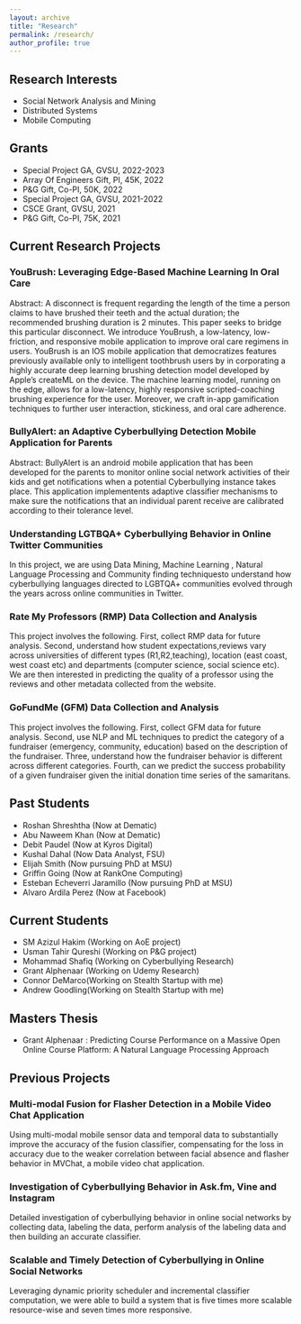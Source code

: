 ```yaml
---
layout: archive
title: "Research"
permalink: /research/
author_profile: true
---
```


## Research Interests

<ul>
    <li>Social Network Analysis and Mining</li>
    <li>Distributed Systems</li>
    <li>Mobile Computing</li>
</ul>


## Grants

<ul>
    <li> Special Project GA, GVSU, 2022-2023</li>
    <li> Array Of Engineers Gift, PI, 45K, 2022</li>
    <li> P&G Gift, Co-PI, 50K, 2022</li>
    <li> Special Project GA, GVSU, 2021-2022</li>
    <li> CSCE Grant, GVSU, 2021</li>
    <li> P&G Gift, Co-PI, 75K, 2021</li>
</ul>


## Current Research Projects

### YouBrush: Leveraging Edge-Based Machine Learning In Oral Care

Abstract: A disconnect is frequent regarding the length of the time a person claims to have brushed their teeth and the actual duration; the recommended brushing duration is 2 minutes. This paper seeks to bridge this particular disconnect. We introduce YouBrush, a low-latency, low-friction, and responsive mobile application to improve oral care regimens in users. YouBrush is an IOS mobile application that democratizes features previously available only to intelligent toothbrush users by in corporating a highly accurate deep learning brushing detection model developed by Apple’s createML on the device. The machine learning model, running on the edge, allows for a low-latency, highly responsive scripted-coaching brushing experience for the user. Moreover, we craft in-app gamification techniques to further user interaction, stickiness, and oral care adherence.


### BullyAlert: an Adaptive Cyberbullying Detection Mobile Application for Parents

Abstract: BullyAlert is an android mobile application that has been developed for the parents to monitor online social network activities of their kids and get notifications when a potential Cyberbullying instance takes place. This application implementents adaptive classifier mechanisms to make sure the notifications that an individual parent receive are calibrated according to their tolerance level.



### Understanding LGTBQA+ Cyberbullying Behavior in Online Twitter Communities

In this project, we are using Data Mining, Machine Learning , Natural Language Processing and Community finding techniquesto understand how cyberbullying languages directed to LGBTQA+ communities evolved through the years across online communities in Twitter.


### Rate My Professors (RMP) Data Collection and Analysis
This project involves the following. First, collect RMP data for future analysis. Second, understand how student expectations,reviews vary across universities of different types (R1,R2,teaching), location (east coast, west coast etc) and departments (computer science, social science etc). We are then interested in predicting the quality of a professor using the reviews and other metadata collected from the website.

### GoFundMe (GFM) Data Collection and Analysis
This project involves the following. First, collect GFM data for future analysis. Second, use NLP and ML techniques to predict the category of a fundraiser (emergency, community, education) based on the description of the fundraiser. Three, understand how the fundraiser behavior is different across different categories. Fourth, can we predict the success probability of a given fundraiser given the initial donation time series of the samaritans.




## Past Students

<ul>
    <li> Roshan Shreshtha (Now at Dematic)</li>
    <li> Abu Naweem Khan (Now at Dematic)</li>
    <li> Debit Paudel (Now at Kyros Digital)</li>
    <li> Kushal Dahal (Now Data Analyst, FSU)</li>
    <li> Elijah Smith (Now pursuing PhD at MSU)</li>
    <li> Griffin Going (Now at RankOne Computing)</li>
    <li> Esteban Echeverri Jaramillo (Now pursuing PhD at MSU)</li>
    <li> Alvaro Ardila Perez (Now at Facebook)</li>
</ul>

## Current Students
<ul>
    <li> SM Azizul Hakim (Working on AoE project)</li>
    <li> Usman Tahir Qureshi (Working on P&G project)</li>
    <li> Mohammad Shafiq (Working on Cyberbullying Research)</li>
    <li> Grant Alphenaar (Working on Udemy Research)</li>
    <li> Connor DeMarco(Working on Stealth Startup with me)</li>
    <li> Andrew Goodling(Working on Stealth Startup with me)</li>
</ul>


## Masters Thesis
<ul>
    <li> Grant Alphenaar : Predicting Course Performance on a Massive Open Online Course Platform: A Natural Language Processing Approach</li>
</ul>


## Previous Projects


### Multi-modal Fusion for Flasher Detection in a Mobile Video Chat Application
Using multi-modal mobile sensor data and temporal data to substantially improve the accuracy of the fusion classifier, compensating for the loss in accuracy due to the weaker correlation between facial absence and flasher behavior in MVChat, a mobile video chat application.


### Investigation of Cyberbullying Behavior in Ask.fm, Vine and Instagram
Detailed investigation of cyberbullying behavior in online social networks by collecting data,
labeling the data, perform analysis of the labeling data and then building an accurate classifier.



### Scalable and Timely Detection of Cyberbullying in Online Social Networks
Leveraging dynamic priority scheduler and incremental classifier computation, we were able to
build a system that is five times more scalable resource-wise and seven times more responsive.



                            